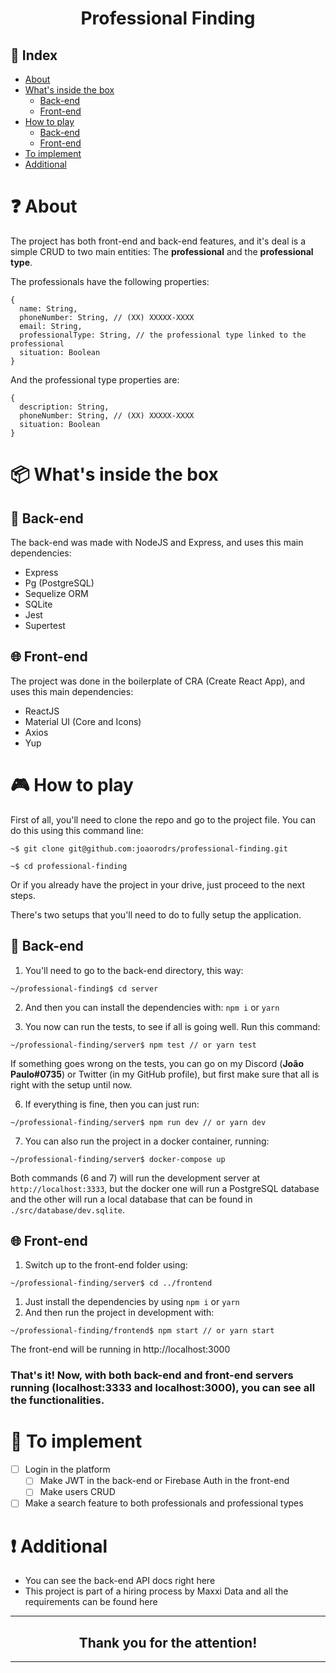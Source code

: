 <h1 align="center">Professional Finding</h1>

## 📌 Index
- [About](#about)
- [What's inside the box](#whats-inside-the-box)
  - [Back-end](#witd-back-end)
  - [Front-end](#witd-front-end)
- [How to play](#how-to-play)
  - [Back-end](#htp-back-end)
  - [Front-end](#htp-front-end)
- [To implement](#to-implement)
- [Additional](#additional)

<h1 id="about">❓ About</h1>

The project has both front-end and back-end features, and it's deal is a simple CRUD to two main entities: The <b>professional</b> and the <b>professional type</b>.

The professionals have the following properties:
```
{
  name: String,
  phoneNumber: String, // (XX) XXXXX-XXXX
  email: String,
  professionalType: String, // the professional type linked to the professional
  situation: Boolean
}
```
And the professional type properties are:
```
{
  description: String,
  phoneNumber: String, // (XX) XXXXX-XXXX
  situation: Boolean
}
```

<h1 id="whats-inside-the-box">📦 What's inside the box</h1>

<h2 id="witd-back-end">📡 Back-end</h2>

The back-end was made with NodeJS and Express, and uses this main dependencies:
- Express
- Pg (PostgreSQL)
- Sequelize ORM
- SQLite
- Jest
- Supertest

<h2 id="witd-front-end">🌐 Front-end</h2>

The project was done in the boilerplate of CRA (Create React App), and uses this main dependencies:
- ReactJS
- Material UI (Core and Icons)
- Axios
- Yup

<h1 id="how-to-play">🎮 How to play</h1>

First of all, you'll need to clone the repo and go to the project file. You can do this using this command line:
```
~$ git clone git@github.com:joaorodrs/professional-finding.git

~$ cd professional-finding
```
Or if you already have the project in your drive, just proceed to the next steps.

There's two setups that you'll need to do to fully setup the application.

<h2 id="htp-back-end">📡 Back-end</h2>

1. You'll need to go to the back-end directory, this way:
```
~/professional-finding$ cd server
```
2. And then you can install the dependencies with: `npm i` or `yarn`

3. You now can run the tests, to see if all is going well. Run this command:
```
~/professional-finding/server$ npm test // or yarn test
```
If something goes wrong on the tests, you can go on my Discord (<b>João Paulo#0735</b>) or Twitter (in my GitHub profile), but first make sure that all is right with the setup until now.

6. If everything is fine, then you can just run:
```
~/professional-finding/server$ npm run dev // or yarn dev
```
7. You can also run the project in a docker container, running:
```
~/professional-finding/server$ docker-compose up
```
Both commands (6 and 7) will run the development server at `http://localhost:3333`, but the docker one will run a PostgreSQL database and the other will run a local database that can be found in `./src/database/dev.sqlite`.

<h2 id="htp-front-end">🌐 Front-end</h2>

1. Switch up to the front-end folder using:
```
~/professional-finding/server$ cd ../frontend
```
1. Just install the dependencies by using `npm i` or `yarn`
2. And then run the project in development with:
```
~/professional-finding/frontend$ npm start // or yarn start
```
The front-end will be running in http://localhost:3000

### That's it! Now, with both back-end and front-end servers running (localhost:3333 and localhost:3000), you can see all the functionalities.

<h1 id="to-implement">👀 To implement</h1>

- [ ] Login in the platform
  - [ ] Make JWT in the back-end or Firebase Auth in the front-end
  - [ ] Make users CRUD
- [ ] Make a search feature to both professionals and professional types

<h1 id="additional">❗ Additional</h1>

- You can see the back-end API docs right here
- This project is part of a hiring process by Maxxi Data and all the requirements can be found here

---

<h2 align="center">Thank you for the attention!</h2>

---